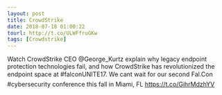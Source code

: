 ```yaml
---
layout: post
title: CrowdStrike
date: 2018-07-18 01:00:22
tourl: http://t.co/ULWFfruGKw
tags: [Crowdstrike]
---
```

Watch CrowdStrike CEO @George_Kurtz explain why legacy endpoint protection technologies fail, and how CrowdStrike has revolutionized the endpoint space at #falconUNITE17. We cant wait for our second Fal.Con #cybersecurity conference this fall in Miami, FL https://t.co/GihrMdzhYV